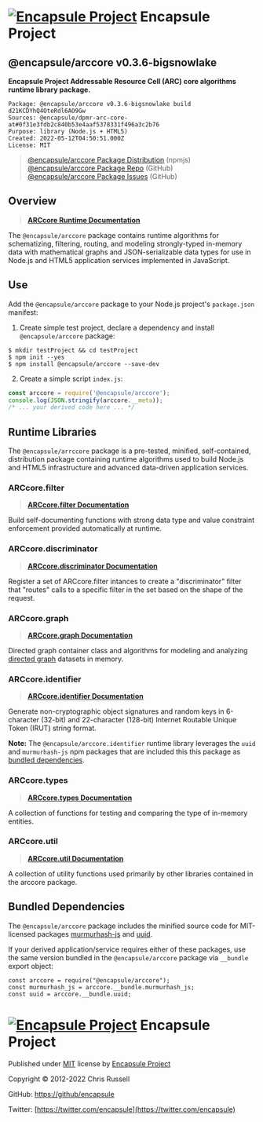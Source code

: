 # [![Encapsule Project](https://encapsule.io/images/blue-burst-encapsule.io-icon-72x72.png "Encapsule Project")](https://encapsule.io) Encapsule Project

## @encapsule/arccore v0.3.6-bigsnowlake

**Encapsule Project Addressable Resource Cell (ARC) core algorithms runtime library package.**

```
Package: @encapsule/arccore v0.3.6-bigsnowlake build d21KCDYhQ4OteRdl6AO9Gw
Sources: @encapsule/dpmr-arc-core-at#0f31e3fdb2c840b53e4aaf5378331f496a3c2b76
Purpose: library (Node.js + HTML5)
Created: 2022-05-12T04:50:51.000Z
License: MIT
```

> [@encapsule/arccore Package Distribution](https://npmjs.com/package/@encapsule/arccore/v/0.3.6) (npmjs)<br/>
> [@encapsule/arccore Package Repo](https://github.com/encapsule/arccore) (GitHub)<br/>
> [@encapsule/arccore Package Issues](https://github.com/encapsule/arccore/issues) (GitHub)

## Overview

> **[ARCcore Runtime Documentation](https://encapsule.io/docs/ARCcore)**

The `@encapsule/arccore` package contains runtime algorithms for schematizing, filtering, routing, and modeling strongly-typed in-memory data with mathematical graphs and JSON-serializable data types for use in Node.js and HTML5 application services implemented in JavaScript.

## Use

Add the `@encapsule/arccore` package to your Node.js project's `package.json` manifest:

1. Create simple test project, declare a dependency and install `@encapsule/arccore` package:

```
$ mkdir testProject && cd testProject
$ npm init --yes
$ npm install @encapsule/arccore --save-dev
```

2. Create a simple script `index.js`:

```JavaScript
const arccore = require('@encapsule/arccore');
console.log(JSON.stringify(arccore.__meta));
/* ... your derived code here ... */
```

## Runtime Libraries

The `@encapsule/arrccore` package is a pre-tested, minified, self-contained, distribution package containing runtime algorithms used to build Node.js and HTML5 infrastructure and advanced data-driven application services.

### ARCcore.filter

> **[ARCcore.filter Documentation](https://encapsule.io/docs/ARCcore/filter)**

Build self-documenting functions with strong data type and value constraint enforcement provided automatically at runtime.

### ARCcore.discriminator

> **[ARCcore.discriminator Documentation](https://encapsule.io/docs/ARCcore/discriminator)**

Register a set of ARCcore.filter intances to create a "discriminator" filter that "routes" calls to a specific filter in the set based on the shape of the request.

### ARCcore.graph

> **[ARCcore.graph Documentation](https://encapsule.io/docs/ARCcore/graph)**

Directed graph container class and algorithms for modeling and analyzing [directed graph](https://en.wikipedia.org/wiki/Directed_graph) datasets in memory.

### ARCcore.identifier

> **[ARCcore.identifier Documentation](https://encapsule.io/docs/ARCcore/identifier)**

Generate non-cryptographic object signatures and random keys in 6-character (32-bit) and 22-character (128-bit) Internet Routable Unique Token (IRUT) string format.

**Note:** The `@encapsule/arccore.identifier` runtime library leverages the `uuid` and `murmurhash-js` npm packages that are included this this package as [bundled dependencies](#bundled-dependencies).

### ARCcore.types

> **[ARCcore.types Documentation](https://encapsule.io/docs/ARCcore/types)**

A collection of functions for testing and comparing the type of in-memory entities.

### ARCcore.util

> **[ARCcore.util Documentation](https://encapsule.io/docs/ARCcore/identifier)**

A collection of utility functions used primarily by other libraries contained in the arccore package.

## Bundled Dependencies

The `@encapsule/arccore` package includes the minified source code for MIT-licensed packages [murmurhash-js](https://www.npmjs.com/package/murmurhash-js) and [uuid](https://www.npmjs.com/package/uuid).

If your derived application/service requires either of these packages, use the same version bundled in the `@encapsule/arccore` package via `__bundle` export object:

```
const arccore = require("@encapsule/arccore");
const murmurhash_js = arccore.__bundle.murmurhash_js;
const uuid = arccore.__bundle.uuid;
```

# [![Encapsule Project](https://encapsule.io/images/blue-burst-encapsule.io-icon-72x72.png "Encapsule Project")](https://encapsule.io) Encapsule Project

Published under [MIT](./LICENSE) license by [Encapsule Project](https://encapsule.io)

Copyright &copy; 2012-2022 Chris Russell

GitHub: [https://github/encapsule](https://github.encapsule)

Twitter: [https://twitter.com/encapsule](https://twitter.com/encapsule)